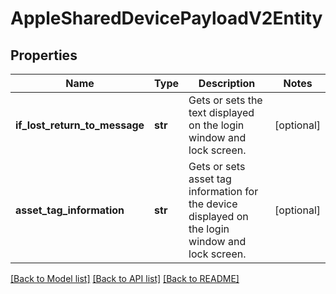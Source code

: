 # AppleSharedDevicePayloadV2Entity

## Properties
Name | Type | Description | Notes
------------ | ------------- | ------------- | -------------
**if_lost_return_to_message** | **str** | Gets or sets the text displayed on the login window and lock screen. | [optional] 
**asset_tag_information** | **str** | Gets or sets asset tag information for the device displayed on the login window and lock screen. | [optional] 

[[Back to Model list]](../README.md#documentation-for-models) [[Back to API list]](../README.md#documentation-for-api-endpoints) [[Back to README]](../README.md)


